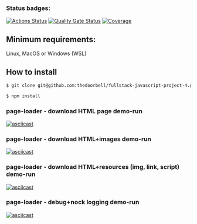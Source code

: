 ### Status badges:
[![Actions Status](https://github.com/thedoorbell/fullstack-javascript-project-4/actions/workflows/hexlet-check.yml/badge.svg)](https://github.com/thedoorbell/fullstack-javascript-project-4/actions)
[![Quality Gate Status](https://sonarcloud.io/api/project_badges/measure?project=thedoorbell_fullstack-javascript-project-4&metric=alert_status)](https://sonarcloud.io/summary/new_code?id=thedoorbell_fullstack-javascript-project-4) [![Coverage](https://sonarcloud.io/api/project_badges/measure?project=thedoorbell_fullstack-javascript-project-4&metric=coverage)](https://sonarcloud.io/summary/new_code?id=thedoorbell_fullstack-javascript-project-4)

## Minimum requirements:

Linux, MacOS or Windows (WSL)

## How to install

```bash
$ git clone git@github.com:thedoorbell/fullstack-javascript-project-4.git
```
```bash
$ npm install 
```

### page-loader - download HTML page demo-run

[![asciicast](https://asciinema.org/a/xt1Kch8zUDtulHJsPgcYUKL4x.svg)](https://asciinema.org/a/xt1Kch8zUDtulHJsPgcYUKL4x)

### page-loader - download HTML+images demo-run

[![asciicast](https://asciinema.org/a/HbRRWBNE3aYw2uMwa7ApGDTMi.svg)](https://asciinema.org/a/HbRRWBNE3aYw2uMwa7ApGDTMi)

### page-loader - download HTML+resources (img, link, script) demo-run

[![asciicast](https://asciinema.org/a/THhoa6jKByM2sczPPVcxlbx8K.svg)](https://asciinema.org/a/THhoa6jKByM2sczPPVcxlbx8K)

### page-loader - debug+nock logging demo-run

[![asciicast](https://asciinema.org/a/qXnCpnnSu6T2eqyjderjqIuxu.svg)](https://asciinema.org/a/qXnCpnnSu6T2eqyjderjqIuxu)